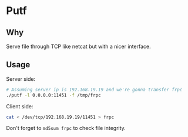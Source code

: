 # Putf

## Why

Serve file through TCP like netcat but with a nicer interface.

## Usage

Server side:

```bash
# Assuming server ip is 192.168.19.19 and we're gonna transfer frpc
./putf -l 0.0.0.0:11451 -f /tmp/frpc
```

Client side:

```bash
cat < /dev/tcp/192.168.19.19/11451 > frpc
```

Don't forget to `md5sum frpc` to check file integrity.
